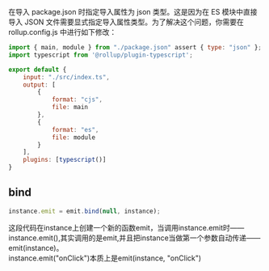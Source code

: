 在导入 package.json 时指定导入属性为 json 类型。这是因为在 ES 模块中直接导入 JSON 文件需要显式指定导入属性类型。为了解决这个问题，你需要在 rollup.config.js 中进行如下修改：

```js
import { main, module } from "./package.json" assert { type: "json" };
import typescript from '@rollup/plugin-typescript';

export default {
    input: "./src/index.ts",
    output: [
        {
            format: "cjs",
            file: main
        },
        {
            format: "es",
            file: module
        }
    ],
    plugins: [typescript()]
}

```
## bind
```js
instance.emit = emit.bind(null, instance);
```
这段代码在instance上创建一个新的函数emit，当调用instance.emit时——instance.emit(),其实调用的是emit,并且把instance当做第一个参数自动传递——emit(instance)。  
instance.emit("onClick")本质上是emit(instance, "onClick")  